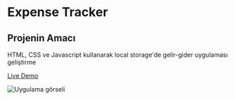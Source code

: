 # Expense Tracker
## Projenin Amacı

HTML, CSS ve Javascript kullanarak local storage'de gelir-gider uygulaması geliştirme

[Live Demo](https://mustafadurmaz.github.io/projects/javascript/expense_tracker/)

![Uygulama görseli](https://mustafadurmaz.github.io/projects/javascript/expense_tracker/screen.JPG)

